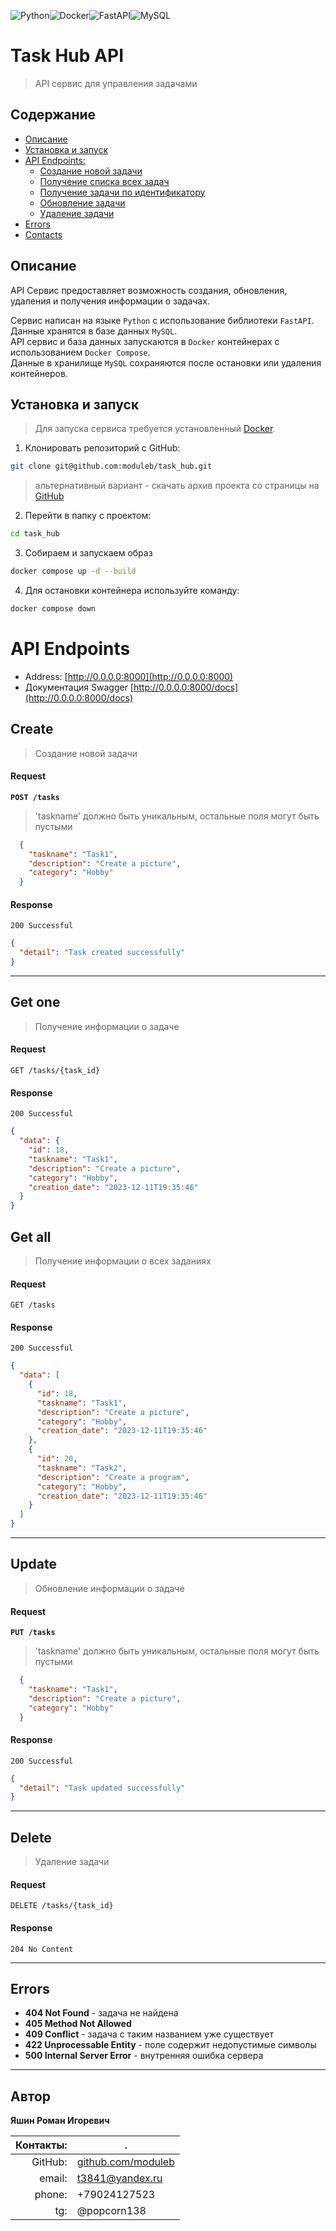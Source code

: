 ![Python](https://img.shields.io/badge/python-3670A0?style=for-the-badge&logo=python&logoColor=ffdd54)![Docker](https://img.shields.io/badge/docker-%230db7ed.svg?style=for-the-badge&logo=docker&logoColor=white)![FastAPI](https://img.shields.io/badge/FastAPI-005571?style=for-the-badge&logo=fastapi)![MySQL](https://img.shields.io/badge/mysql-%2300f.svg?style=for-the-badge&logo=mysql&logoColor=white)

# Task Hub API

> API сервис для управления задачами

## Содержание

+ [Описание](#description)
+ [Установка и запуск](#install)
+ [API Endpoints:](#api_endpoints)
    + [Создание новой задачи](#create)
    + [Получение списка всех задач](#get_all)
    + [Получение задачи по идентификатору](#get_one)
    + [Обновление задачи](#update)
    + [Удаление задачи](#delete)
+ [Errors](#errors)
+ [Contacts](#contacts)

<a id="description"></a>

## Описание

API Сервис предоставляет возможность создания, обновления, удаления и получения информации о задачах.

Сервис написан на языке `Python` с использование библиотеки `FastAPI`.
Данные хранятся в базе данных `MySQL`.  
API сервис и база данных запускаются в `Docker` контейнерах с использованием `Docker Compose`.  
Данные в хранилище `MySQL` сохраняются после остановки или удаления контейнеров.

<a id="install"></a>

## Установка и запуск

> Для запуска сервиса требуется установленный [Docker](https://www.docker.com/get-started/).

1. Клонировать репозиторий с GitHub:

  ```bash
  git clone git@github.com:moduleb/task_hub.git
  ```

> альтернативный вариант - скачать архив проекта со страницы на [GitHub](https://github.com/moduleb/task_hub)

2. Перейти в папку с проектом:

  ```bash
  cd task_hub
  ```

3. Собираем и запускаем образ

  ```bash
docker compose up -d --build
  ```

4. Для остановки контейнера используйте команду:

  ```bash
  docker compose down
  ```

<a id="api_endpoints"></a>

# API Endpoints

- Address: [http://0.0.0.0:8000](http://0.0.0.0:8000)
- Документация Swagger [http://0.0.0.0:8000/docs](http://0.0.0.0:8000/docs)

<a id="create"></a>

## Create

> Создание новой задачи

#### Request

**`POST /tasks`**

>'taskname' должно быть уникальным, остальные поля могут быть пустыми

```json
  {
    "taskname": "Task1",
    "description": "Create a picture",
    "category": "Hobby"
  }
```

#### Response

`200 Successful`

```json
{
  "detail": "Task created successfully"
}
```

---

<a id="get_one"></a>
## Get one

> Получение информации о задаче

#### Request

`GET /tasks/{task_id}`

#### Response

`200 Successful`

```json
{
  "data": {
    "id": 18,
    "taskname": "Task1",
    "description": "Create a picture",
    "category": "Hobby",
    "creation_date": "2023-12-11T19:35:46"
  }
}
```

<a id="get_all"></a>
## Get all

> Получение информации о всех заданиях

#### Request

`GET /tasks`

#### Response

`200 Successful`

```json
{
  "data": [
    {
      "id": 18,
      "taskname": "Task1",
      "description": "Create a picture",
      "category": "Hobby",
      "creation_date": "2023-12-11T19:35:46"
    },
    {
      "id": 20,
      "taskname": "Task2",
      "description": "Create a program",
      "category": "Hobby",
      "creation_date": "2023-12-11T19:35:46"
    }
  ]
}
```

---

<a id="update"></a>
## Update

> Обновление информации о задаче

#### Request

**`PUT /tasks`**

>'taskname' должно быть уникальным, остальные поля могут быть пустыми

```json
  {
    "taskname": "Task1",
    "description": "Create a picture",
    "category": "Hobby"
  }
```

#### Response

`200 Successful`

```json
{
  "detail": "Task updated successfully"
}
```

---

<a id="delete"></a>
## Delete
> Удаление задачи

#### Request

`DELETE /tasks/{task_id}`

#### Response

`204 No Content`


---

<a id="errors"></a>

## Errors

- **404 Not Found** - задача не найдена
- **405 Method Not Allowed**
- **409 Conflict** - задача с таким названием уже существует
- **422 Unprocessable Entity** - поле содержит недопустимые символы
- **500 Internal Server Error** - внутренняя ошибка сервера

---
<a id="contacts"></a>

## Автор

**Яшин Роман Игоревич**

|      Контакты: | .                                                |
|---------------:|--------------------------------------------------|
|        GitHub: | [github.com/moduleb](https://github.com/moduleb) |
|         email: | t3841@yandex.ru                                  |
|         phone: | +79024127523                                     |
|            tg: | @popcorn138                                      |


